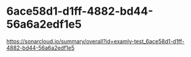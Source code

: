 # 6ace58d1-d1ff-4882-bd44-56a6a2edf1e5
https://sonarcloud.io/summary/overall?id=examly-test_6ace58d1-d1ff-4882-bd44-56a6a2edf1e5
